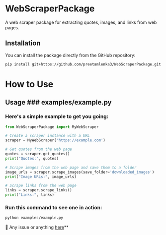 # WebScraperPackage

A web scraper package for extracting quotes, images, and links from web pages.

## Installation

You can install the package directly from the GitHub repository:

```bash
pip install git+https://github.com/preetamlenka3/WebScraperPackage.git
```
# How to Use
## Usage ### examples/example.py

### Here's a simple example to get you going:
```python
from WebScraperPackage import MyWebScraper

# Create a scraper instance with a URL
scraper = MyWebScraper('https://example.com')

# Get quotes from the web page
quotes = scraper.get_quotes()
print("Quotes:", quotes)

# Scrape images from the web page and save them to a folder
image_urls = scraper.scrape_images(save_folder='downloaded_images')
print("Image URLs:", image_urls)

# Scrape links from the web page
links = scraper.scrape_links()
print("Links:", links)
```

### Run this command to see one in action:
```bash
python examples/example.py
```
💬 Any issue or anything [here](https://github.com/preetamlenka3/WebScraperPackage/issues)**
